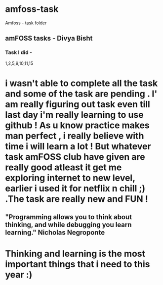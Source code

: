 # amfoss-task
Amfoss - task folder

## amFOSS tasks - Divya Bisht 

### Task I did -
 1,2,5,9,10,11,15 
 # i wasn't able to complete all the task and some of the task are pending . I' am really figuring out task even till last day i'm really learning to use github ! As u know practice makes man perfect , i really believe with time i will learn a lot ! But whatever task amFOSS club have given are really good atleast it get me exploring internet to new level, earlier i used it for netflix n chill ;) .The task are really new and FUN ! 
 ## "Programming allows you to think about thinking, and while debugging you learn learning."  Nicholas Negroponte 
 # Thinking and learning is the most important things that i need to this year :)
 
